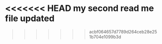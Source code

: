<<<<<<< HEAD
my second read me file updated
=======

>>>>>>> acbf064657d7789d264ceb28e251b704e1099b3d
